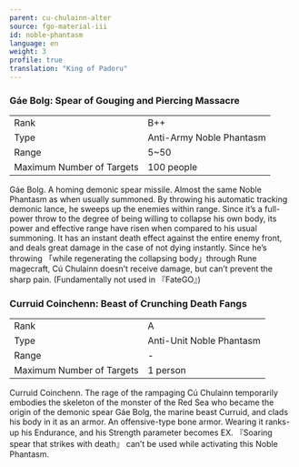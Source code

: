 ```yaml
---
parent: cu-chulainn-alter
source: fgo-material-iii
id: noble-phantasm
language: en
weight: 3
profile: true
translation: "King of Padoru"
---
```


### Gáe Bolg: Spear of Gouging and Piercing Massacre

<table>
  <tr><td>Rank</td><td>B++</td></tr>
  <tr><td>Type</td><td>Anti-Army Noble Phantasm</td></tr>
  <tr><td>Range</td><td>5~50</td></tr>
  <tr><td>Maximum Number of Targets</td><td>100 people</td></tr>
</table>

Gáe Bolg.
A homing demonic spear missile. Almost the same Noble Phantasm as when usually summoned.
By throwing his automatic tracking demonic lance, he sweeps up the enemies within range. Since it’s a full-power throw to the degree of being willing to collapse his own body, its power and effective range have risen when compared to his usual summoning. It has an instant death effect against the entire enemy front, and deals great damage in the case of not dying instantly.
Since he’s throwing 「while regenerating the collapsing body」through Rune magecraft, Cú Chulainn doesn’t receive damage, but can’t prevent the sharp pain.
(Fundamentally not used in 『FateGO』)

### Curruid Coinchenn: Beast of Crunching Death Fangs

<table>
  <tr><td>Rank</td><td>A</td></tr>
  <tr><td>Type</td><td>Anti-Unit Noble Phantasm</td></tr>
  <tr><td>Range</td><td>-</td></tr>
  <tr><td>Maximum Number of Targets</td><td>1 person</td></tr>
</table>

Curruid Coinchenn.
The rage of the rampaging Cú Chulainn temporarily embodies the skeleton of the monster of the Red Sea who became the origin of the demonic spear Gáe Bolg, the marine beast Curruid, and clads his body in it as an armor. An offensive-type bone armor. Wearing it ranks-up his Endurance, and his Strength parameter becomes EX.
『Soaring spear that strikes with death』 can’t be used while activating this Noble Phantasm.
